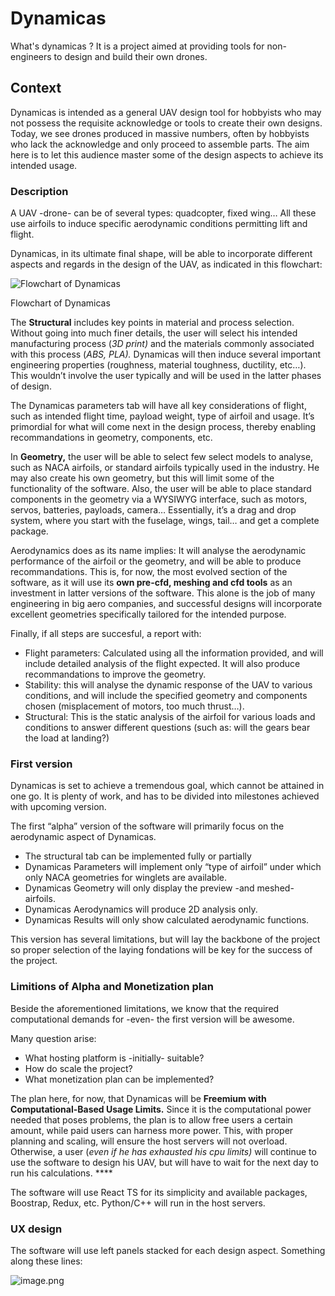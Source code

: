 # Dynamicas

What's dynamicas ?
It is a project aimed at providing tools for non-engineers to design and build their own drones. 

## Context

Dynamicas is intended as a general UAV design tool for hobbyists who may not possess the requisite acknowledge or tools to create their own designs. Today, we see drones produced in massive numbers, often by hobbyists who lack the acknowledge and only proceed to assemble parts. The aim here is to let this audience master some of the design aspects to achieve its intended usage. 


### Description

A UAV -drone- can be of several types: quadcopter, fixed wing… All these use airfoils to induce specific aerodynamic conditions permitting lift and flight.

Dynamicas, in its ultimate final shape, will be able to incorporate different aspects and regards in the design of the UAV, as indicated in this flowchart:

 

![Flowchart of Dynamicas](https://prod-files-secure.s3.us-west-2.amazonaws.com/5a11456f-1a4e-4d4e-a58f-1dc40ca94756/9c8c474f-1088-403c-96f1-a4d06092ae59/image.png)

Flowchart of Dynamicas

The **Structural** includes key points in material and process selection. Without going into much finer details, the user will select his intended manufacturing process (*3D print)* and the materials commonly associated with this process (*ABS, PLA).* Dynamicas will then induce several important engineering properties (roughness, material toughness, ductility, etc…). This wouldn’t involve the user typically and will be used in the latter phases of design.

The Dynamicas parameters tab will have all key considerations of flight, such as intended flight time, payload weight, type of airfoil and usage. It’s primordial for what will come next in the design process, thereby enabling recommandations in geometry, components, etc.

In **Geometry,** the user will be able to select few select models to analyse, such as NACA airfoils, or standard airfoils typically used in the industry. He may also create his own geometry, but this will limit some of the functionality of the software. Also, the user will be able to place standard components in the geometry via a WYSIWYG interface, such as motors, servos, batteries, payloads, camera… Essentially, it’s a drag and drop system, where you start with the fuselage, wings, tail… and get a complete package.

Aerodynamics does as its name implies: It will analyse the aerodynamic performance of the airfoil or the geometry, and will be able to produce recommandations. This is, for now, the most evolved section of the software, as it will use its **own pre-cfd, meshing and cfd tools** as an investment in latter versions of the software. This alone is the job of many engineering in big aero companies, and successful designs will incorporate excellent geometries specifically tailored for the intended purpose.

Finally, if all steps are succesful, a report with:

- Flight parameters: Calculated using all the information provided, and will include detailed analysis of the flight expected. It will also produce recommandations to improve the geometry.
- Stability: this will analyse the dynamic response of the UAV to various conditions, and will include the specified geometry and components chosen (misplacement of motors, too much thrust…).
- Structural: This is the static analysis of the airfoil for various loads and conditions to answer different questions (such as: will the gears bear the load at landing?)

### First version

Dynamicas is set to achieve a tremendous goal, which cannot be attained in one go. It is plenty of work, and has to be divided into milestones achieved with upcoming version.

The first “alpha” version of the software will primarily focus on the aerodynamic aspect of Dynamicas.

- The structural tab can be implemented fully or partially
- Dynamicas Parameters will implement only “type of airfoil” under which only NACA geometries for winglets are available.
- Dynamicas Geometry will only display the preview -and meshed- airfoils.
- Dynamicas Aerodynamics will produce 2D analysis only.
- Dynamicas Results will only show calculated aerodynamic functions.

This version has several limitations, but will lay the backbone of the project so proper selection of the laying fondations will be key for the success of the project.

### Limitions of Alpha and Monetization plan

Beside the aforementioned limitations, we know that the required computational demands for -even- the first version will be awesome. 

Many question arise:

- What hosting platform is -initially- suitable?
- How do scale the project?
- What monetization plan can be implemented?

The plan here, for now, that Dynamicas will be **Freemium with Computational-Based Usage Limits.** Since it is the computational power needed that poses problems, the plan is to allow free users a certain amount, while paid users can harness more power. This, with proper planning and scaling, will ensure the host servers will not overload. Otherwise, a user (*even if he has exhausted his cpu limits)* will continue to use the software to design his UAV, but will have to wait for the next day to run his calculations. ****

The software will use React TS for its simplicity and available packages, Boostrap, Redux, etc. Python/C++ will run in the host servers.

### UX design

The software will use left panels stacked for each design aspect. Something along these lines:

![image.png](https://prod-files-secure.s3.us-west-2.amazonaws.com/5a11456f-1a4e-4d4e-a58f-1dc40ca94756/4524435a-a71e-4293-b4c1-424ab8d7050c/image.png)